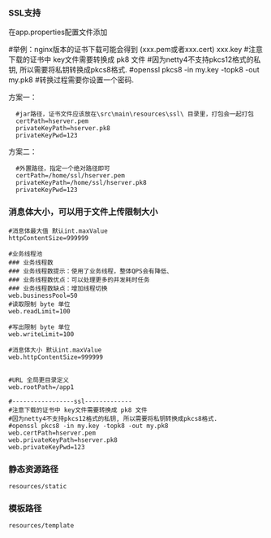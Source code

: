 ### SSL支持

在app.properties配置文件添加

#举例：nginx版本的证书下载可能会得到 (xxx.pem或者xxx.cert) xxx.key
#注意下载的证书中 key文件需要转换成 pk8 文件
#因为netty4不支持pkcs12格式的私钥, 所以需要将私钥转换成pkcs8格式.
#openssl pkcs8 -in my.key -topk8 -out my.pk8
#转换过程需要你设置一个密码.

方案一：

```properties
  #jar路径，证书文件应该放在\src\main\resources\ssl\ 目录里，打包会一起打包
  certPath=hserver.pem
  privateKeyPath=hserver.pk8
  privateKeyPwd=123
```



方案二：

```properties
  #外置路径，指定一个绝对路径即可
  certPath=/home/ssl/hserver.pem
  privateKeyPath=/home/ssl/hserver.pk8
  privateKeyPwd=123
```




### 消息体大小，可以用于文件上传限制大小
```properties
#消息体最大值 默认int.maxValue
httpContentSize=999999
```

```properties
#业务线程池
### 业务线程数
### 业务线程数提示：使用了业务线程，整体QPS会有降低、
### 业务线程数优点：可以处理更多的并发耗时任务
### 业务线程数缺点：增加线程切换
web.businessPool=50
#读取限制 byte 单位
web.readLimit=100

#写出限制 byte 单位
web.writeLimit=100

#消息体大小 默认int.maxValue
web.httpContentSize=999999


#URL 全局更目录定义
web.rootPath=/app1

#-----------------ssl-------------
#注意下载的证书中 key文件需要转换成 pk8 文件
#因为netty4不支持pkcs12格式的私钥, 所以需要将私钥转换成pkcs8格式.
#openssl pkcs8 -in my.key -topk8 -out my.pk8
web.certPath=hserver.pem
web.privateKeyPath=hserver.pk8
web.privateKeyPwd=123

```





### 静态资源路径

```
resources/static
```

### 模板路径

```
resources/template
```

